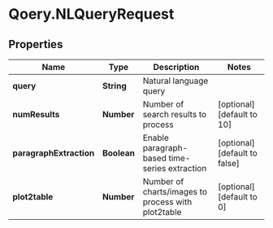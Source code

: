 # Qoery.NLQueryRequest

## Properties

Name | Type | Description | Notes
------------ | ------------- | ------------- | -------------
**query** | **String** | Natural language query | 
**numResults** | **Number** | Number of search results to process | [optional] [default to 10]
**paragraphExtraction** | **Boolean** | Enable paragraph-based time-series extraction | [optional] [default to false]
**plot2table** | **Number** | Number of charts/images to process with plot2table | [optional] [default to 0]


